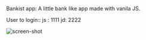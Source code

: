 Bankist app: A little bank like app made with vanila JS.

User to login::
js : 1111
jd: 2222


![screen-shot](https://github.com/ujjaval-parmar/javascript-bankist/assets/154329143/d6d7db71-5255-4459-b5e3-9a9b7ff72ea9)
